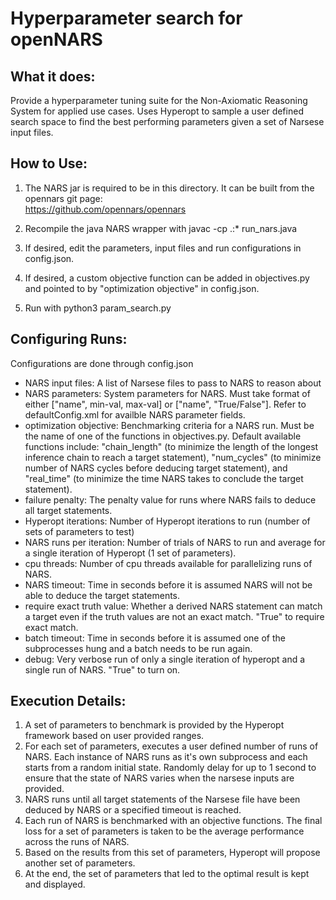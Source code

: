 # Hyperparameter search for openNARS

What it does:
-------------
Provide a hyperparameter tuning suite for the Non-Axiomatic Reasoning System for applied use cases. Uses Hyperopt to sample a user defined search space to find the best performing parameters given a set of Narsese input files. 

How to Use:
-----------
1. The NARS jar is required to be in this directory. It can be built from the opennars git page:\
https://github.com/opennars/opennars

2. Recompile the java NARS wrapper with javac -cp .:* run_nars.java

3. If desired, edit the parameters, input files and run configurations in config.json.

4. If desired, a custom objective function can be added in objectives.py and pointed to by "optimization objective" in config.json.

4. Run with python3 param_search.py

Configuring Runs:
-----------------
Configurations are done through config.json
- NARS input files: A list of Narsese files to pass to NARS to reason about
- NARS parameters: System parameters for NARS. Must take format of either \["name", min-val, max-val\] or \["name", "True/False"\]. Refer to defaultConfig.xml for availble NARS parameter fields.
- optimization objective: Benchmarking criteria for a NARS run. Must be the name of one of the functions in objectives.py. Default available functions include: "chain_length" (to minimize the length of the longest inference chain to reach a target statement), "num_cycles" (to minimize number of NARS cycles before deducing target statement), and "real_time" (to minimize the time NARS takes to conclude the target statement).
- failure penalty: The penalty value for runs where NARS fails to deduce all target statements.
- Hyperopt iterations: Number of Hyperopt iterations to run (number of sets of parameters to test)
- NARS runs per iteration: Number of trials of NARS to run and average for a single iteration of Hyperopt (1 set of parameters).
- cpu threads: Number of cpu threads available for parallelizing runs of NARS.
- NARS timeout: Time in seconds before it is assumed NARS will not be able to deduce the target statements.
- require exact truth value: Whether a derived NARS statement can match a target even if the truth values are not an exact match. "True" to require exact match.
- batch timeout: Time in seconds before it is assumed one of the subprocesses hung and a batch needs to be run again.
- debug: Very verbose run of only a single iteration of hyperopt and a single run of NARS. "True" to turn on.

Execution Details:
------------------
1. A set of parameters to benchmark is provided by the Hyperopt framework based on user provided ranges.
2. For each set of parameters, executes a user defined number of runs of NARS. Each instance of NARS runs as it's own subprocess and each starts from a random initial state. Randomly delay for up to 1 second to ensure that the state of NARS varies when the narsese inputs are provided.
3. NARS runs until all target statements of the Narsese file have been deduced by NARS or a specified timeout is reached.
4. Each run of NARS is benchmarked with an objective functions. The final loss for a set of parameters is taken to be the average performance across the runs of NARS.
5. Based on the results from this set of parameters, Hyperopt will propose another set of parameters. 
6. At the end, the set of parameters that led to the optimal result is kept and displayed.

